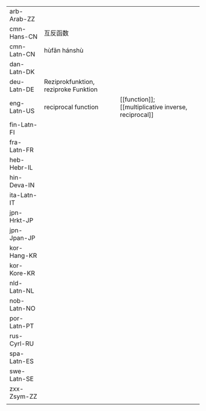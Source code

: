 | | | |
|-|-|-|
| arb-Arab-ZZ |  |  |
| cmn-Hans-CN | 互反函数 |  |
| cmn-Latn-CN | hùfǎn hánshù |  |
| dan-Latn-DK |  |  |
| deu-Latn-DE | Reziprokfunktion, reziproke Funktion |  |
| eng-Latn-US | reciprocal function | [[function]]; [[multiplicative inverse, reciprocal]] |
| fin-Latn-FI |  |  |
| fra-Latn-FR |  |  |
| heb-Hebr-IL |  |  |
| hin-Deva-IN |  |  |
| ita-Latn-IT |  |  |
| jpn-Hrkt-JP |  |  |
| jpn-Jpan-JP |  |  |
| kor-Hang-KR |  |  |
| kor-Kore-KR |  |  |
| nld-Latn-NL |  |  |
| nob-Latn-NO |  |  |
| por-Latn-PT |  |  |
| rus-Cyrl-RU |  |  |
| spa-Latn-ES |  |  |
| swe-Latn-SE |  |  |
| zxx-Zsym-ZZ |  |  |
|  |  |  |